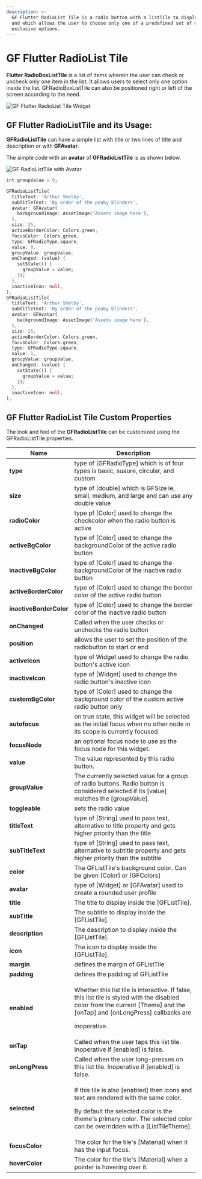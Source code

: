 ```yaml
---
description: >-
  GF Flutter RadioList Tile is a radio button with a listTile to display labels
  and which allows the user to choose only one of a predefined set of mutually
  exclusive options.
---
```


# GF Flutter RadioList Tile

**Flutter RadioBoxListTile** is a list of items wherein the user can check or uncheck only one item in the list. It allows users to select only one option inside the list. GFRadioBoxListTile can also be positioned right or left of the screen according to the need.

![GF Flutter RadioList Tile Widget](https://ik.imagekit.io/ionicfirebaseapp/getwidget/docs/tr:w-800,f-auto/Docs_banner-Radio_list_tile\_2x_FZN65RIJw.png)

## GF Flutter RadioListTile and its Usage:

**GFRadioListTile** can have a simple list with title or two lines of title and description or with **GFAvatar**.

The simple code with an **avatar** of **GFRadioListTile** is as shown below.

![GF RadioListTile with Avatar](https://ik.imagekit.io/ionicfirebaseapp/getwidget/docs/tr:w-800,f-auto/Radiolist_tile\_3x\_0KLlfYPXn.png)

```dart
int groupValue = 0;

GFRadioListTile(
  titleText: 'Arthur Shelby',
  subTitleText: 'By order of the peaky blinders',
  avatar: GFAvatar(
    backgroundImage: AssetImage('Assets image here'),
  ),
  size: 25,
  activeBorderColor: Colors.green,
  focusColor: Colors.green,
  type: GFRadioType.square,
  value: 0,
  groupValue: groupValue,
  onChanged: (value) {
    setState(() {
      groupValue = value;
    });
  },
  inactiveIcon: null,
),
GFRadioListTile(
  titleText: 'Arthur Shelby',
  subtitleText: 'By order of the peaky blinders',
  avatar: GFAvatar(
    backgroundImage: AssetImage('Assets image here'),
  ),
  size: 25,
  activeBorderColor: Colors.green,
  focusColor: Colors.green,
  type: GFRadioType.square,
  value: 1,
  groupValue: groupValue,
  onChanged: (value) {
    setState(() {
      groupValue = value;
    });
  },
  inactiveIcon: null,
),
```

## **GF Flutter RadioList Tile** Custom Properties

The look and feel of the **GFRadioListTile** can be customized using the GFRadioListTile properties.

| Name                    | Description                                                                                                                                                                                                                |
| ----------------------- | -------------------------------------------------------------------------------------------------------------------------------------------------------------------------------------------------------------------------- |
| **type**                | type of \[GFRadioType] which is of four types is basic, suaure, circular, and custom                                                                                                                                       |
| **size**                | type of \[double] which is GFSize ie, small, medium, and large and can use any double value                                                                                                                                |
| **radioColor**          | type pf \[Color] used to change the checkcolor when the radio button is active                                                                                                                                             |
| **activeBgColor**       | type of \[Color] used to change the backgroundColor of the active radio button                                                                                                                                             |
| **inactiveBgColor**     | type of \[Color] used to change the backgroundColor of the inactive radio button                                                                                                                                           |
| **activeBorderColor**   | type of \[Color] used to change the border color of the active radio button                                                                                                                                                |
| **inactiveBorderColor** | type of \[Color] used to change the border color of the inactive radio button                                                                                                                                              |
| **onChanged**           | Called when the user checks or unchecks the radio button                                                                                                                                                                   |
| **position**            | allows the user to set the position of the radiobutton to start or end                                                                                                                                                     |
| **activeIcon**          | type of Widget used to change the radio button's active icon                                                                                                                                                               |
| **inactiveIcon**        | type of \[Widget] used to change the radio button's inactive icon                                                                                                                                                          |
| **customBgColor**       | type of \[Color] used to change the background color of the custom active radio button only                                                                                                                                |
| **autofocus**           | on true state, this widget will be selected as the initial focus when no other node in its scope is currently focused                                                                                                      |
| **focusNode**           | an optional focus node to use as the focus node for this widget.                                                                                                                                                           |
| **value**               | The value represented by this radio button.                                                                                                                                                                                |
| **groupValue**          | The currently selected value for a group of radio buttons. Radio button is considered selected if its \[value] matches the \[groupValue].                                                                                  |
| **toggleable**          | sets the radio value                                                                                                                                                                                                       |
| **titleText**           | type of \[String] used to pass text, alternative to title property and gets higher priority than the title                                                                                                                 |
| **subTitleText**        | type of \[String] used to pass text, alternative to subtitle property and gets higher priority than the subtitle                                                                                                           |
| **color**               | The GFListTile's background color. Can be given \[Color] or \[GFColors]                                                                                                                                                    |
| **avatar**              | type of \[Widget] or \[GFAvatar] used to create a rounded user profile                                                                                                                                                     |
| **title**               | The title to display inside the \[GFListTile].                                                                                                                                                                             |
| **subTitle**            | The subtitle to display inside the \[GFListTile].                                                                                                                                                                          |
| **description**         | The description to display inside the \[GFListTile].                                                                                                                                                                       |
| **icon**                | The icon to display inside the \[GFListTile].                                                                                                                                                                              |
| **margin**              | defines the margin of GFListTile                                                                                                                                                                                           |
| **padding**             | defines the padding of GFListTile                                                                                                                                                                                          |
| **enabled**             | <p>Whether this list tile is interactive. If false, this list tile is styled with the disabled color from the current [Theme] and the [onTap] and [onLongPress] callbacks are</p><p>inoperative.</p>                       |
| **onTap**               | Called when the user taps this list tile. Inoperative if \[enabled] is false.                                                                                                                                              |
| **onLongPress**         | Called when the user long-presses on this list tile. Inoperative if \[enabled] is false.                                                                                                                                   |
| **selected**            | <p>If this tile is also [enabled] then icons and text are rendered with the same color.</p><p>By default the selected color is the theme's primary color. The selected color can be overridden with a [ListTileTheme].</p> |
| **focusColor**          | The color for the tile's \[Material] when it has the input focus.                                                                                                                                                          |
| **hoverColor**          | The color for the tile's \[Material] when a pointer is hovering over it.                                                                                                                                                   |
